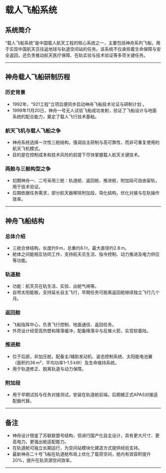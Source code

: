<!--
 * @Author: blueWALL-E
 * @Date: 2025-06-24 15:07:25
 * @LastEditTime: 2025-06-24 15:34:10
 * @FilePath: \Chinese Aerospace History\载人航天工程\十四大分系统介绍\载人飞船系统.md
 * @Description: 载人飞船系统简介
 * @Wearing:  Read only, do not modify place!!! 
 * @Shortcut keys:  ctrl+alt+/ ctrl+alt+z
-->

# 载人飞船系统

## 系统简介

“载人飞船系统”是中国载人航天工程的核心系统之一，主要包括神舟系列飞船，用于实现中国航天员往返地球与轨道空间站的任务。该系统不仅承担着生命保障与安全返回，还负责推动航天医疗保障、在轨实验与技术验证等多项关键任务。

---

## 神舟载人飞船研制历程

### 历史背景

- 1992年，“921工程”立项后便同步启动神舟飞船技术论证与研制计划 。
- 1999年11月20日，神舟一号无人试验飞船成功发射，验证了飞船设计与地面系统的配合能力，奠定了载人飞行技术基础。

### 航天飞机与载人飞船之争

- 神舟系统选择一次性三舱结构，强调自主研制与高可靠性，而非可重复使用的航天飞机模式。
- 目的是在控制成本和技术风险的前提下尽快掌握载人航天关键技术。

### 两舱与三舱构型之争

- 初期神舟一、二号采用三舱：轨道舱、返回舱、推进舱，附加段可自由留轨，用于技术验证。
- 后期依据任务需求，部分航天器移除附加段，简化结构，优化对接与在轨操作效率。

---
## 神舟飞船结构

### 总体介绍

- 三舱合体结构，长度约9 m，总重约8.1 t，最大直径约2.8 m。
- 舱体之间能相互协同工作，支持航天员生活、指令控制、动力推进及电力供应等功能。

### 轨道舱

- 功能：航天员在轨生活、实验、出舱气闸等。
- 自带太阳能板，支持延长自主飞行，早期任务可脱离返回舱继续独立飞行几个月。

### 返回舱

- 飞船指挥中心，负责飞行控制、地面通信、返回任务。
- 外壳设计经受高热壁和降落缓冲，配备降落伞与反推火箭，实现软着陆。

### 推进舱

- 位于后部，非加压舱，配备主/辅助发动机、姿态控制系统、太阳能电池翼（面积约36 m²，平均功率1–1.5 kW）及生命维持系统。
- 用于轨道修正、脱离轨道与动力保障。

### 附加段

- 用于早期试验与任务对接测试，安装在轨道舱前端，后期被正式APAS对接适配器代替。

---

## 备注

- 神舟设计借鉴了苏联联盟号结构，但进行国产化自主设计，具有更大尺寸、更高电力、更强出舱适配能力。
- 在轨道舱可独立长期运行，为空间站模块化建造方式提供经验支持。
- 最新神舟二十号飞船在轨道舱布局上优化了载荷空间，舱内有效容积提升20%，提升在轨资源空间效率。

---
